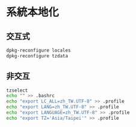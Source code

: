 # 系統本地化

## 交互式

```sh
dpkg-reconfigure locales
dpkg-reconfigure tzdata
```

## 非交互

```sh
tzselect
echo "" >> .bashrc
echo "export LC_ALL=zh_TW.UTF-8" >> .profile
echo "export LANG=zh_TW.UTF-8" >> .profile
echo "export LANGUAGE=zh_TW.UTF-8" >> .profile
echo "export TZ='Asia/Taipei'" >> .profile
```
